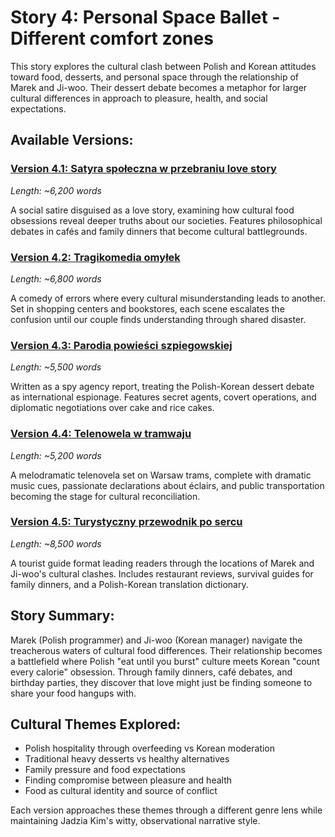# Story 4: Personal Space Ballet - Different comfort zones

This story explores the cultural clash between Polish and Korean attitudes toward food, desserts, and personal space through the relationship of Marek and Ji-woo. Their dessert debate becomes a metaphor for larger cultural differences in approach to pleasure, health, and social expectations.

## Available Versions:

### [Version 4.1: Satyra społeczna w przebraniu love story](./version-4.1-satire-as-love-story.md)
*Length: ~6,200 words*

A social satire disguised as a love story, examining how cultural food obsessions reveal deeper truths about our societies. Features philosophical debates in cafés and family dinners that become cultural battlegrounds.

### [Version 4.2: Tragikomedia omyłek](./version-4.2-tragicomedy-of-errors.md)
*Length: ~6,800 words*

A comedy of errors where every cultural misunderstanding leads to another. Set in shopping centers and bookstores, each scene escalates the confusion until our couple finds understanding through shared disaster.

### [Version 4.3: Parodia powieści szpiegowskiej](./version-4.3-spy-novel-parody.md)
*Length: ~5,500 words*

Written as a spy agency report, treating the Polish-Korean dessert debate as international espionage. Features secret agents, covert operations, and diplomatic negotiations over cake and rice cakes.

### [Version 4.4: Telenowela w tramwaju](./version-4.4-tram-telenovela.md)
*Length: ~5,200 words*

A melodramatic telenovela set on Warsaw trams, complete with dramatic music cues, passionate declarations about éclairs, and public transportation becoming the stage for cultural reconciliation.

### [Version 4.5: Turystyczny przewodnik po sercu](./version-4.5-tourist-guide-to-heart.md)
*Length: ~8,500 words*

A tourist guide format leading readers through the locations of Marek and Ji-woo's cultural clashes. Includes restaurant reviews, survival guides for family dinners, and a Polish-Korean translation dictionary.

## Story Summary:

Marek (Polish programmer) and Ji-woo (Korean manager) navigate the treacherous waters of cultural food differences. Their relationship becomes a battlefield where Polish "eat until you burst" culture meets Korean "count every calorie" obsession. Through family dinners, café debates, and birthday parties, they discover that love might just be finding someone to share your food hangups with.

## Cultural Themes Explored:
- Polish hospitality through overfeeding vs Korean moderation
- Traditional heavy desserts vs healthy alternatives  
- Family pressure and food expectations
- Finding compromise between pleasure and health
- Food as cultural identity and source of conflict

Each version approaches these themes through a different genre lens while maintaining Jadzia Kim's witty, observational narrative style.